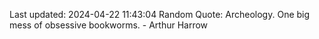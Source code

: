 Last updated: 2024-04-22 11:43:04
Random Quote: Archeology. One big mess of obsessive bookworms. - Arthur Harrow